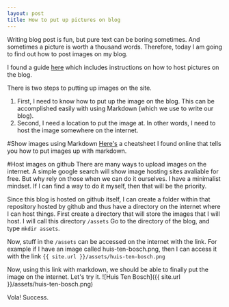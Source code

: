 ```yaml
---
layout: post
title: How to put up pictures on blog
---
```


Writing blog post is fun, but pure text can be boring sometimes. And sometimes a picture is worth a thousand words. Therefore, today I am going to find out how to post images on my blog.

I found a guide [here](http://sgeos.github.io/github/jekyll/2016/08/30/adding_images_and_downloads_to_a_github_pages_jekyll_blog.html) which includes instructions on how to host pictures on the blog.

There is two steps to putting up images on the site.
1. First, I need to know how to put up the image on the blog. This can be accomplished easily with using Markdown (which we use to write our blog).
2. Second, I need a location to put the image at. In other words, I need to host the image somewhere on the internet.

#Show images using Markdown
[Here's](https://github.com/adam-p/markdown-here/wiki/Markdown-Cheatsheet#images) a cheatsheet I found online that tells you how to put images up with markdown.

#Host images on github
There are many ways to upload images on the internet. A simple google search will show image hosting sites avaliable for free. But why rely on those when we can do it ourselves. I have a minimalist mindset. If I can find a way to do it myself, then that will be the priority.

Since this blog is hosted on github itself, I can create a folder within that repository hosted by github and thus have a directory on the internet where I can host things.
First create a directory that will store the images that I will host.
I will call this directory `/assets`
Go to the directory of the blog, and type `mkdir assets`.

Now, stuff in the `/assets` can be accessed on the internet with the link.
For example if I have an image called huis-ten-bosch.png, then I can access it with the link `{{ site.url }}/assets/huis-ten-bosch.png`

Now, using this link with markdown, we should be able to finally put the image on the internet.
Let's try it.
![Huis Ten Bosch]({{ site.url }}/assets/huis-ten-bosch.png)

Vola! Success.
